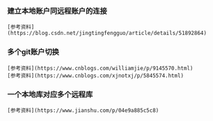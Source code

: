 ### 建立本地账户同远程账户的连接
	[参考资料](https://blog.csdn.net/jingtingfengguo/article/details/51892864)
	
### 多个git账户切换
	[参考资料](https://www.cnblogs.com/williamjie/p/9145570.html)	
	[参考资料](https://www.cnblogs.com/xjnotxj/p/5845574.html)		
	
### 一个本地库对应多个远程库
	[参考资料](https://www.jianshu.com/p/04e9a885c5c8)
